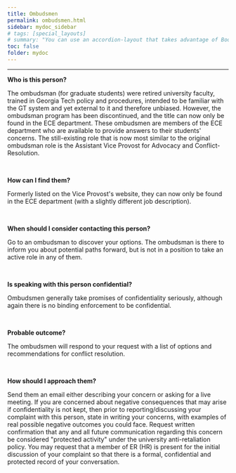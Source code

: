 ```yaml
---
title: Ombudsmen
permalink: ombudsmen.html
sidebar: mydoc_sidebar
# tags: [special_layouts]
# summary: "You can use an accordion-layout that takes advantage of Bootstrap styling. This is useful for an FAQ page."
toc: false
folder: mydoc
---
```


<hr>

<p><b>Who is this person?</b></p>
   <p>The ombudsman (for graduate students) were retired university faculty, trained in Georgia Tech policy and procedures, intended to be familiar with the GT system and yet external to it and therefore unbiased. However, the ombudsman program has been discontinued, and the title can now only be found in the ECE department. These ombudsmen are members of the ECE department who are available to provide answers to their students' concerns. The still-existing role that is now most similar to the original ombudsman role is the Assistant Vice Provost for Advocacy and Conflict-Resolution.</p>

<p>&nbsp;</p>

<p><b>How can I find them?</b></p>
   <p>Formerly listed on the Vice Provost's website, they can now only be found in the ECE department (with a slightly different job description).</p>

<p>&nbsp;</p>

<p><b>When should I consider contacting this person?</b></p>
   <p>Go to an ombudsman to discover your options. The ombudsman is there to inform you about potential paths forward, but is not in a position to take an active role in any of them.</p>

<p>&nbsp;</p>

<p><b>Is speaking with this person confidential?</b></p>
   <p>Ombudsmen generally take promises of confidentiality seriously, although again there is no binding enforcement to be confidential.</p>

<p>&nbsp;</p>

<p><b>Probable outcome?</b></p>
   <p>The ombudsmen will respond to your request with a list of options and recommendations for conflict resolution.</p>

<p>&nbsp;</p>

<p><b>How should I approach them?</b></p>
   <p>Send them an email either describing your concern or asking for a live meeting. If you are concerned about negative consequences that may arise if confidentiality is not kept, then prior to reporting/discussing your complaint with this person, state in writing your concerns, with examples of real possible negative outcomes you could face. Request written confirmation that any and all future communication regarding this concern be considered "protected activity" under the university anti-retaliation policy. You may request that a member of ER (HR) is present for the initial discussion of your complaint so that there is a formal, confidential and protected record of your conversation.</p>


<script>
    if(location.hash !== null && location.hash !== "")
    {
        var url = location.hash.endsWith("-1") ? location.hash.substring(0, location.hash.length-2) : location.hash;
        $(url + ".collapse").collapse("show");
    }
</script>
